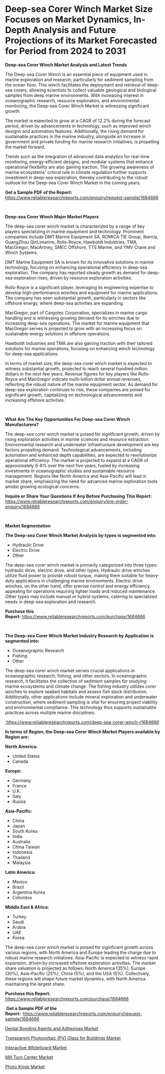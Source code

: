 <p><h1>Deep-sea Corer Winch Market Size Focuses on Market Dynamics, In-Depth Analysis and Future Projections of its Market Forecasted for Period from 2024 to 2031</h1></p><p><strong>Deep-sea Corer Winch Market Analysis and Latest Trends</strong></p>
<p><p>The Deep-sea Corer Winch is an essential piece of equipment used in marine exploration and research, particularly for sediment sampling from the ocean floor. This winch facilitates the deployment and retrieval of deep-sea corers, allowing scientists to collect valuable geological and biological samples from deep marine environments. With increasing interest in oceanographic research, resource exploration, and environmental monitoring, the Deep-sea Corer Winch Market is witnessing significant growth.</p><p>The market is expected to grow at a CAGR of 12.2% during the forecast period, driven by advancements in technology, such as improved winch designs and automation features. Additionally, the rising demand for sustainable practices in the marine industry, alongside an increase in government and private funding for marine research initiatives, is propelling the market forward. </p><p>Trends such as the integration of advanced data analytics for real-time monitoring, energy-efficient designs, and modular systems that enhance operational flexibility are also gaining traction. The growing awareness of marine ecosystems' critical role in climate regulation further supports investment in deep-sea exploration, thereby contributing to the robust outlook for the Deep-sea Corer Winch Market in the coming years.</p></p>
<p><strong>Get a Sample PDF of the Report:&nbsp;</strong> <a href="https://www.reliableresearchreports.com/enquiry/request-sample/1684666?utm_campaign=38&utm_medium=2&utm_source=Github&utm_content=ia&utm_term=16102024&utm_id=deep-sea-corer-winch">https://www.reliableresearchreports.com/enquiry/request-sample/1684666</a></p>
<p>&nbsp;</p>
<p><strong>Deep-sea Corer Winch Major Market Players</strong></p>
<p><p>The deep-sea corer winch market is characterized by a range of key players specializing in marine equipment and technology. Prominent companies include DMT Marine Equipment SA, ROMICA TIE Group, Ibercia, GuangZhou QinLimarine, Rolls-Royce, Hawboldt Industries, TMA, MacGregor, MacArtney, SMEC Offshore, TTS Marine, and YMV Crane and Winch Systems. </p><p>DMT Marine Equipment SA is known for its innovative solutions in marine technology, focusing on enhancing operational efficiency in deep-sea exploration. The company has reported steady growth as demand for deep-sea exploration rises, driven by resource exploration activities. </p><p>Rolls-Royce is a significant player, leveraging its engineering expertise to develop high-performance winches and equipment for marine applications. The company has seen substantial growth, particularly in sectors like offshore energy, where deep-sea activities are expanding. </p><p>MacGregor, part of Cargotec Corporation, specializes in marine cargo handling and is witnessing growing demand for its winches due to increasing deep-sea operations. The market for marine equipment that MacGregor serves is projected to grow with an increasing focus on sustainable energy solutions in offshore operations.</p><p>Hawboldt Industries and TMA are also gaining traction with their tailored solutions for marine operations, focusing on enhancing winch technology for deep-sea applications.</p><p>In terms of market size, the deep-sea corer winch market is expected to witness substantial growth, projected to reach several hundred million dollars in the next few years. Revenue figures for key players like Rolls-Royce and MacGregor indicate multi-billion dollar annual revenues, reflecting the robust nature of the marine equipment sector. As demand for deep-sea exploration continues to rise, these companies are poised for significant growth, capitalizing on technological advancements and increasing offshore activities.</p></p>
<p>&nbsp;</p>
<p><strong>What Are The Key Opportunities For Deep-sea Corer Winch Manufacturers?</strong></p>
<p><p>The deep-sea corer winch market is poised for significant growth, driven by rising exploration activities in marine sciences and resource extraction. Environmental research and underwater infrastructure development are key factors propelling demand. Technological advancements, including automation and enhanced depth capabilities, are expected to revolutionize operational efficiency. The market is projected to expand at a CAGR of approximately 6-8% over the next five years, fueled by increasing investments in oceanographic studies and sustainable resource management. Regions like North America and Asia-Pacific will lead in market share, emphasizing the need for advanced marine exploration tools amidst growing ecological concerns.</p></p>
<p><strong>Inquire or Share Your Questions If Any Before Purchasing This Report:</strong> <a href="https://www.reliableresearchreports.com/enquiry/pre-order-enquiry/1684666?utm_campaign=38&utm_medium=2&utm_source=Github&utm_content=ia&utm_term=16102024&utm_id=deep-sea-corer-winch">https://www.reliableresearchreports.com/enquiry/pre-order-enquiry/1684666</a></p>
<p>&nbsp;</p>
<p><strong>Market Segmentation</strong></p>
<p><strong>The Deep-sea Corer Winch Market Analysis by types is segmented into:</strong></p>
<p><ul><li>Hydraulic Drive</li><li>Electric Drive</li><li>Other</li></ul></p>
<p><p>The deep-sea corer winch market is primarily categorized into three types: hydraulic drive, electric drive, and other types. Hydraulic drive winches utilize fluid power to provide robust torque, making them suitable for heavy-duty applications in challenging marine environments. Electric drive winches, on the other hand, offer precise control and energy efficiency, appealing for operations requiring lighter loads and reduced maintenance. Other types may include manual or hybrid systems, catering to specialized needs in deep-sea exploration and research.</p></p>
<p><strong>Purchase this Report:&nbsp;</strong><a href="https://www.reliableresearchreports.com/purchase/1684666?utm_campaign=38&utm_medium=2&utm_source=Github&utm_content=ia&utm_term=16102024&utm_id=deep-sea-corer-winch">https://www.reliableresearchreports.com/purchase/1684666</a></p>
<p>&nbsp;</p>
<p><strong>The Deep-sea Corer Winch Market Industry Research by Application is segmented into:</strong></p>
<p><ul><li>Oceanographic Research</li><li>Fishing</li><li>Other</li></ul></p>
<p><p>The deep-sea corer winch market serves crucial applications in oceanographic research, fishing, and other sectors. In oceanographic research, it facilitates the collection of sediment samples for studying marine ecosystems and climate change. The fishing industry utilizes corer winches to explore seabed habitats and assess fish stock distribution. Additionally, other applications include mineral exploration and underwater construction, where sediment sampling is vital for ensuring project viability and environmental compliance. This technology thus supports sustainable practices across multiple marine disciplines.</p></p>
<p><a href="https://www.reliableresearchreports.com/deep-sea-corer-winch-r1684666?utm_campaign=38&utm_medium=2&utm_source=Github&utm_content=ia&utm_term=16102024&utm_id=deep-sea-corer-winch">&nbsp;https://www.reliableresearchreports.com/deep-sea-corer-winch-r1684666</a></p>
<p><strong>In terms of Region, the Deep-sea Corer Winch Market Players available by Region are:</strong></p>
<p>
    <p> <strong> North America: </strong>
        <ul>
            <li>United States</li>
            <li>Canada</li>
        </ul>
        </p> 
    <p> <strong> Europe: </strong>
        <ul>
            <li>Germany</li>
            <li>France</li>
            <li>U.K.</li>
            <li>Italy</li>
            <li>Russia</li>
        </ul>
        </p> 
    <p> <strong> Asia-Pacific: </strong>
        <ul>
            <li>China</li>
            <li>Japan</li>
            <li>South Korea</li>
            <li>India</li>
            <li>Australia</li>
            <li>China Taiwan</li>
            <li>Indonesia</li>
            <li>Thailand</li>
            <li>Malaysia</li>
        </ul>
        </p> 
    <p> <strong> Latin America: </strong>
        <ul>
            <li>Mexico</li>
            <li>Brazil</li>
            <li>Argentina Korea</li>
            <li>Colombia</li>
        </ul>
        </p> 
    <p> <strong> Middle East & Africa: </strong>
        <ul>
            <li>Turkey</li>
            <li>Saudi</li>
            <li>Arabia</li>
            <li>UAE</li>
            <li>Korea</li>
        </ul>
    </p>
    </p>
<p><p>The deep-sea corer winch market is poised for significant growth across various regions, with North America and Europe leading the charge due to robust marine research initiatives. Asia-Pacific is expected to witness rapid expansion, driven by increased offshore exploration activities. The market share valuation is projected as follows: North America (35%), Europe (30%), Asia-Pacific (25%), China (5%), and the USA (5%). Collectively, these regions will shape future market dynamics, with North America maintaining the largest share.</p></p>
<p><strong>Purchase this Report: </strong><a href="https://www.reliableresearchreports.com/purchase/1684666?utm_campaign=38&utm_medium=2&utm_source=Github&utm_content=ia&utm_term=16102024&utm_id=deep-sea-corer-winch">https://www.reliableresearchreports.com/purchase/1684666</a></p>
<p>&nbsp;<strong>Get a Sample PDF of the Report:&nbsp;&nbsp;</strong><a href="https://www.reliableresearchreports.com/enquiry/request-sample/1684666?utm_campaign=38&utm_medium=2&utm_source=Github&utm_content=ia&utm_term=16102024&utm_id=deep-sea-corer-winch">https://www.reliableresearchreports.com/enquiry/request-sample/1684666</a></p>
<p><strong></strong></p>
<p><p><a href="https://github.com/tacitam515l/Market-Research-Report-List-1/blob/main/dental-bonding-agents-and-adhesives-market.md?utm_campaign=38&utm_medium=2&utm_source=Github&utm_content=ia&utm_term=16102024&utm_id=deep-sea-corer-winch">Dental Bonding Agents and Adhesives Market</a></p><p><a href="https://www.linkedin.com/pulse/global-transparent-photovoltaic-pv-glass-buildings-market-9ackc?utm_campaign=38&utm_medium=2&utm_source=Github&utm_content=ia&utm_term=16102024&utm_id=deep-sea-corer-winch">Transparent Photovoltaic (PV) Glass for Buildings Market</a></p><p><a href="https://issuu.com/reportprime-2/docs/interactive-whiteboard-market-size-_a47d9f4f941285?utm_campaign=38&utm_medium=2&utm_source=Github&utm_content=ia&utm_term=16102024&utm_id=deep-sea-corer-winch">Interactive Whiteboard Market</a></p><p><a href="https://github.com/KejsiLoshi121/Market-Research-Report-List-1/blob/main/mill-turn-center-market.md?utm_campaign=38&utm_medium=2&utm_source=Github&utm_content=ia&utm_term=16102024&utm_id=deep-sea-corer-winch">Mill Turn Center Market</a></p><p><a href="https://issuu.com/reportprime-2/docs/photo-kiosk-market-size-2030.pptx_4414706cc29ab3?utm_campaign=38&utm_medium=2&utm_source=Github&utm_content=ia&utm_term=16102024&utm_id=deep-sea-corer-winch">Photo Kiosk Market</a></p></p>